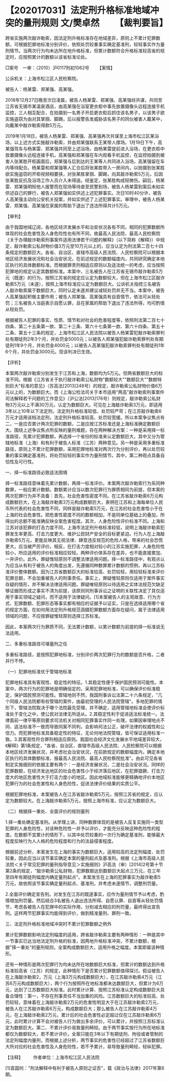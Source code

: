 # 【202017031】法定刑升格标准地域冲突的量刑规则 文/樊卓然 　　【裁判要旨】

跨省实施两次敲诈勒索，因法定刑升格标准存在地域差异，原则上不累计犯罪数额，可根据犯罪地标准分别评价，依照处罚较重事实确定基准刑，较轻事实作为量刑情节。当两次行为均未达所在地升格标准，但累计数额符合升格标准较高省的规定时，应按照累计的数额以该省标准论处。

□案号　一审：（2010）沪0117刑初1062号 　　【案情】

公诉机关：上海市松江区人民检察院。

被告人：杨某雷、郑某强、高某强。

2018年12月27日晚至次日凌晨，被告人杨某雷、郑某强、高某强经共谋，共同至江苏省无锡市某温泉酒店，由高某强在浴室更衣柜中事先放置摄像头远程连接手机监控，三人相互配合，在拍摄到一名男子开启更衣柜后抓住该名男子，以该男子欲实施盗窃为由对其掌掴、脚踢，后以报警告发威胁该名男子的同伙被害人戴某中，向戴某中敲诈勒索得款5万元。

2019年1月18日，被告人杨某雷、郑某强、高某强再次共谋至上海市松江区某浴场，以上述方式实施敲诈勒索，并由郑某强联系王某带人撑场。1月19日下午，高某强驾车与杨某雷、郑某强共同至上述浴场，由杨某雷提前进入浴场，在更衣柜中放置摄像头远程连接手机，高某强和郑某强在车内观看手机监控，在监控拍摄到被害人张某胜开柜画面后，郑某强与后到达的王某等人共同进入浴场，高某强留在车内等待配合。杨某雷和郑某强等人汇合后将张某胜带入一房间内，以拍摄到张某胜欲实施盗窃的开柜视频相要挟，对张某胜掌掴、脚踢，向其敲诈勒索5万元，后因张某胜反抗及浴场工作人员介入未得逞。经鉴定，张某胜构成轻微伤。嗣后，杨某雷、郑某强明知他人报警而在现场等待直至民警到场，被告人杨某雷到案后未如实供述自己的罪行，被告人郑某强如实供述上述犯罪事实。次日10时40分许，被告人高某强主动向公安机关投案，并如实供述了上述犯罪事实。审理中，被告人杨某雷、郑某强、高某强在家属的帮助下退出了违法所得共计5万元。

【审判】

由于我国地域辽阔，各地区经济发展水平和治安状况各有不同，相同的犯罪数额所体现的社会危害性及人身危险性也有所不同，故最高人民法院、最高人民检察院《关于办理敲诈勒索刑事案件适用法律若干问题的解释》（以下简称《解释》）中规定，敲诈勒索公私财物价值3万元至10万元以上的，应当认定为刑法第二百七十四条规定的数额巨大。各省、自治区、直辖市高级人民法院、人民检察院可以根据本地区经济发展状况和社会治安状况，在前述规定的数额幅度内，共同研究确定本地区执行的具体数额标准。而根据罪责刑相适应原则以及适法统一的考虑，应当按照犯罪地的规定认定其数额标准。本案中，三名被告人在江苏省无锡市敲诈勒索5万元（既遂）的行为，按照江苏省的规定应认定为数额较大，但在上海市松江区敲诈勒索5万元（未遂），按照上海市标准应认定为数额巨大。公诉机关指控三名被告人敲诈勒索属于数额巨大，同时认定未遂并建议减轻处罚并无不当。本案中，被告人高某强起积极主要作用；被告人郑某强、高某强具有自首情节，依法可从轻处罚；三名被告人当庭表示自愿认罪，且在家属的帮助下退出了违法所得，均可酌情从轻处罚。

根据被告人犯罪的事实、性质、情节和对社会的危害程度等，依照刑法第二百七十四条、第二十五条第一款、第二十三条、第六十七条第一款、第六十四条、第五十二条、第五十三条的规定，上海市松江区人民法院以被告人杨某雷犯敲诈勒索罪判处有期徒刑2年3个月，并处罚金5000元；以被告人郑某强犯敲诈勒索罪判处有期徒刑1年9个月，并处罚金4000元；以被告人高某强犯敲诈勒索罪判处有期徒刑1年6个月，并处罚金3000元。现该判决已生效。

【评析】

本案两次敲诈勒索分别发生于江苏和上海，数额均为5万元。但两省数额巨大的标准不同。根据《江苏省关于执行敲诈勒索公私财物"数额较大""数额巨大""数额特别巨大"标准的意见》（苏高法\[2013\]248号）的规定，敲诈勒索公私财物价值6万元以上的，为数额巨大。而《上海公检法司关于本市适用"两高"敲诈勒索刑事案件司法解释若干问题的工作意见》（沪公法\[2013\]176号）则规定，敲诈勒索公私财物3万元以上不满30万元，认定为数额巨大。可见在上海敲诈勒索3万元，即适用3年以上10年以下法定刑，法定刑升格标准较低、处罚较严苛；在江苏敲诈勒索6万元才适用该档法定刑，法定刑升格标准较高、处罚较宽缓。所以本案争议焦点有二，一是应否累计两次犯罪的数额，二是应按江苏标准还是上海标准确定数额巨大。围绕上述争议焦点所反映的量刑难题，存在两种解决方案：一种是采用择一标准路径，先累计犯罪数额，再选择一个省份的标准来认定数额巨大，其中又分为管辖地标准（上海）和有利于被告人标准（江苏）两种意见。另一种是采用多重标准路径，原则上不累计犯罪数额，采用犯罪地标准对两次行为分别评价，再以处罚较重的事实确定基准刑，将处罚较轻的事实作为量刑情节。其中，第二种观点具备自恰性及可行性。

一、择一标准路径必致适法困境

择一标准路径意味着先累计数额，再择一标准评价。本案两次敲诈勒索行为系同种数罪，一般应累计数额。数额累计应当以数次犯罪行为罪质相同为前提，但本案的两次犯罪行为并不具备：首先，社会危害性密度不同。在江苏省敲诈勒索6万元构成数额巨大，在上海敲诈勒索3万元构成数额巨大，表明在江苏和上海每单位人民币所代表的社会危害性不同，同样是敲诈勒索5万元，在江苏的社会危害性小于在上海的社会危害性。把危害性密度不同的数额相加，不是同单位基础上的叠加，所得出的总额不能准确反映全案危害程度。其次，人身危险性评价标准不同。上海和江苏对该犯罪的打击力度不同，上海市法定刑升格标准较低，说明上海敲诈勒索犯罪发生率更高、打击力度更大、维护公民财产安全的目标更紧迫。行为人在上海敲诈勒索5万元，更能反映其无视法律、肆意违反规范的危险人格，带来的社会恐慌更大，应当被严厉评价。相反，在打击力度相对较小的江苏实施犯罪，人身危险性较小，所应适用的评价标准相应较轻。两种评价体系存在差异，也不能直接累加、一并评价。此外，罪疑惟轻原则不调整法律适用问题。择一标准路径中，有观点认为应当从有利于被告人的角度出发，先遵循同种数罪累计数额的惯例，再以江苏标准评价整体数额。因为江苏省数额巨大的标准较高、处罚较轻，用较轻标准来评价犯罪总额，不会加重被告人的刑事责任。事实上，罪疑惟轻原则仅适用于案件事实存疑的情形，并不解决法律适用问题。罪疑唯轻原则以待适用之实体法规范欠缺足够证据而形成之事实不清为前提，该原则同刑事诉讼之证明的关联性决定了其仅适用于事实领域之疑问，而不适用于法律疑问。\[1\]本案被告人的主观故意、行为方式、犯罪数额、犯罪形态等事实都有相应的证据予以证实，只是在选择适用哪个省的规定方面，在如何用法定刑升格规范涵摄犯罪数额方面存在疑问，属于法律适用领域的问题，不应按罪疑惟轻原则选择江苏标准。

因此，本案两次行为罪质不同，无法累计数额，以累计数额为前提的择一标准说无法适用。

二、多重标准路径可堪量刑之任

多重标准路径，是按照犯罪地标准，分别评价两次犯罪行为的数额是否升格，二者并行不悖。

（一）犯罪地标准优于管辖地标准

犯罪地标准具有客观性、稳定性的特征。1.其稳定性便于保护国民预测可能性。本案中，两次行为的犯罪地是明确恒定的，采用犯罪地标准，可以确保评价标准稳定，保护国民预测可能性。管辖地则不然，我国刑事诉讼法第二十六条规定，"几个同级人民法院都有权管辖的案件，由最初受理的人民法院管辖"。多地犯罪的情形下，管辖法院取决于哪个法院最先受理，并不确定，适用管辖地标准会使评价标准处于变化之中，使公民对法律无所适从。2.其稳定性利于促进适法标准统一。法律面前一律平等原则要求司法机关对相同犯罪事实作同一处理，如果因审理地点不同、适法标准不一致而导致同案不同判，会影响司法公正，破坏法律的权威性和公信力。而犯罪地标准具备稳定性的特征，无论何地法院管辖，皆可保证适用标准一致。3.其客观性符合罪刑相适应原则。我国社会经济文化发展水平地域差异较大，《解释》第1条规定，"各省、自治区、直辖市高级人民法院、人民检察院可以根据本地区经济发展状况，并考虑社会治安状况，在前款规定的数额幅度内，确定本地区执行的具体数额标准，报最高人民法院、最高人民检察院批准"。由此可见各省制定实施细则的依据主要有两个：一是经济发展状况，二是社会治安状况。同样的犯罪数额，在经济发达地区的社会危害性小于经济落后地区，在犯罪猖獗、打击力度大的地区危害性大于打击力度小的地区。因此地域标准能够更精确地评价本地区犯罪行为的社会危害性和人身危险性，促进法律评价结果的实质公平。

根据犯罪地标准，本案被告人在江苏省敲诈勒索5万元，按照江苏省的规定，应认定为数额较大。在上海敲诈勒索5万元，按照上海市标准，应认定为数额巨大。

（二）根据择一重处、全面评价的规则量刑

1.择一重处确定基准刑。从学理上讲，同种数罪体现的是被告人反复实施同一类型犯罪的人身危险性，对该种危险性一并予以评价，才能充分反映这种危险性的程度。在数额不宜累计的情形下，以其中处罚较重的一次行为确定基准刑，能够最大程度反映行为人人格的危险程度和行为的法益侵害程度。

根据前述分析，本案发生在上海的事实为数额巨大，适用较高的法定刑幅度、处罚较重，因此应当以该节事实确定本案的量刑起点及基准刑。根据《上海市高级人民法院＜关于常见犯罪的量刑指导意见＞实施细则》沪高法（审）\[2014\]2号第十节第2条的规定，"敲诈勒索公私财物，犯罪数额达到数额巨大起点三万元，在三年至四年有期徒刑幅度内确定量刑起点"。本案发生在上海的犯罪事实为敲诈勒索5万元，故依照该节事实确定量刑起点、基准刑，并考虑未遂情节，调整刑罚量。

2.全面评价确定宣告刑。对发生在江苏的既遂事实，应作为量刑情节予以考虑，酌情增加刑罚量。然后结合3名被告人退出违法所得、自愿认罪、自首等从轻处罚情节，考虑各被告人在犯罪中的实际作用，分别减去相应的刑罚量，最终得出宣告刑。这样两节犯罪事实均能得到评价，做到精准量刑、罪刑一致。

三、法定刑升格标准地域冲突时不累计犯罪数额之例外

累计犯罪数额影响法定刑幅度的适用，跨省敲诈勒索主要有两种情形：一种是其中一节事实已达当地法定刑升格的标准，因两地升格标准冲突，不累计数额，根据"择一重处"的量刑规则，全案构成数额巨大，适用升格之幅度。本案即属该种情形。

还有一种情形是两次犯罪行为均未达所在地数额巨大标准，但累计的数额达到升格标准较高省（江苏）的规定，此种情形下是否累计犯罪数额值得探讨。假设被告人在上海敲诈勒索2，万元（上海3万元构成数额巨大），在江苏敲诈勒索4万元（江苏6万元构成数额巨大），两个行为按照所在地标准都未达数额巨大，但累计为6万元，达到了江苏数额巨大标准。此时累计计算、按照江苏标准认定构成数额巨大具备合理性：第一，不存在刑事责任不当加重的风险。江苏数额巨大的标准较高、处罚较轻，意味着在上海敲诈勒索2万元的危害性明显大于在江苏敲诈勒索2万元，被告人在江苏敲诈勒索6万元，构成数额巨大；那么被告人在江苏敲诈勒索4万元，在上海敲诈勒索2万元，累计后的社会危害性必定超过仅在江苏敲诈勒索6万元，此时累计计算不会对被告人行为做出多余评价，可以累计，并按照江苏标准认定为数额巨大。第二、不累计评价易致量刑畸轻。由于两节事实按行为所在地标准都仅为数额较大，若不累计评价，全案只能在3年以下有期徒刑、拘役或者管制的法定刑幅度内量刑，而根据上述分析，两节事实的危害性已经超过了江苏省数额巨大所对应的社会危害性及人身危险性，若不予累计，易导致量刑畸轻，轻纵犯罪。

【注释】 　　作者单位：上海市松江区人民法院

\[1\]袁国何："刑法解释中有利于被告人原则之证否"，载《政治与法律》2017年第6期。